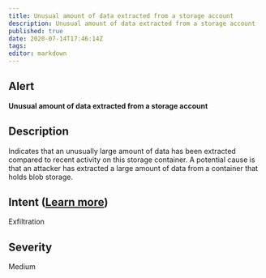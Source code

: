 ```yaml
---
title: Unusual amount of data extracted from a storage account
description: Unusual amount of data extracted from a storage account
published: true
date: 2020-07-14T17:46:14Z
tags:
editor: markdown
---
```


## Alert
**Unusual amount of data extracted from a storage account**

## Description
Indicates that an unusually large amount of data has been extracted compared to recent activity on this storage container. A potential cause is that an attacker has extracted a large amount of data from a container that holds blob storage.

## Intent ([Learn more](/public/security/alerts/intentions.md))
Exfiltration

## Severity
Medium




